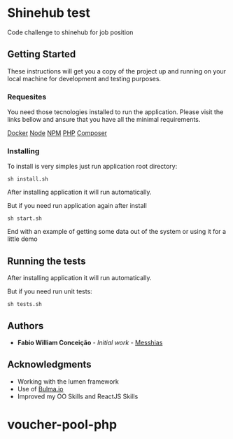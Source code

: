 # Shinehub test

Code challenge to shinehub for job position

## Getting Started

These instructions will get you a copy of the project up and running on your local machine for development and testing purposes.

### Requesites


You need those tecnologies installed to run the application. Please visit the links bellow and ansure that you have all the minimal requirements.

[Docker](https://www.docker.com/)
[Node](https://nodejs.org/en/)
[NPM](https://www.npmjs.com/)
[PHP](http://php.net/)
[Composer](https://getcomposer.org/)


### Installing

To install is very simples just run application root directory:


```
sh install.sh
```
After installing application it will run automatically.

But if you need run application again after install

```
sh start.sh
```

End with an example of getting some data out of the system or using it for a little demo

## Running the tests

After installing application it will run automatically.

But if you need run unit tests:

```
sh tests.sh
```

## Authors

* **Fabio William Conceição** - *Initial work* - [Messhias](https://github.com/MESSHIAS)

## Acknowledgments

* Working with the lumen framework
* Use of [Bulma.io](http://bulma.io/)
* Improved my OO Skills and ReactJS Skills
# voucher-pool-php
